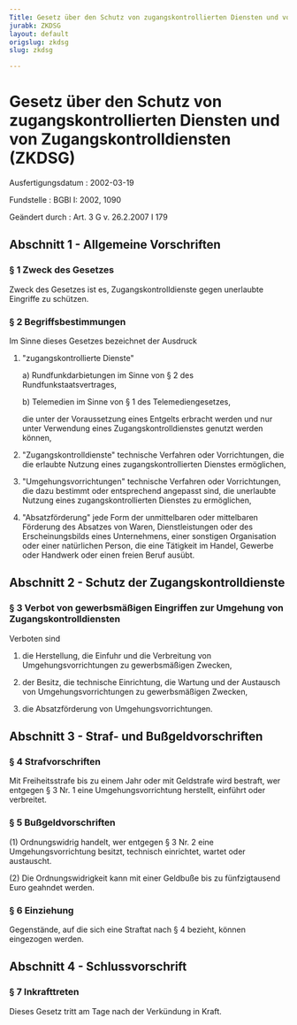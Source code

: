 ```yaml
---
Title: Gesetz über den Schutz von zugangskontrollierten Diensten und von Zugangskontrolldiensten
jurabk: ZKDSG
layout: default
origslug: zkdsg
slug: zkdsg

---
```


# Gesetz über den Schutz von zugangskontrollierten Diensten und von Zugangskontrolldiensten (ZKDSG)

Ausfertigungsdatum
:   2002-03-19

Fundstelle
:   BGBl I: 2002, 1090

Geändert durch
:   Art. 3 G v. 26.2.2007 I 179


## Abschnitt 1 - Allgemeine Vorschriften



### § 1 Zweck des Gesetzes

Zweck des Gesetzes ist es, Zugangskontrolldienste gegen unerlaubte Eingriffe zu schützen.


### § 2 Begriffsbestimmungen

Im Sinne dieses Gesetzes bezeichnet der Ausdruck

1.  "zugangskontrollierte Dienste"

    a)  Rundfunkdarbietungen im Sinne von § 2 des Rundfunkstaatsvertrages,


    b)  Telemedien im Sinne von § 1 des Telemediengesetzes,




    die unter der Voraussetzung eines Entgelts erbracht werden und nur unter Verwendung eines Zugangskontrolldienstes genutzt werden können,


2.  "Zugangskontrolldienste" technische Verfahren oder Vorrichtungen, die die erlaubte Nutzung eines zugangskontrollierten Dienstes ermöglichen,


3.  "Umgehungsvorrichtungen" technische Verfahren oder Vorrichtungen, die dazu bestimmt oder entsprechend angepasst sind, die unerlaubte Nutzung eines zugangskontrollierten Dienstes zu ermöglichen,


4.  "Absatzförderung" jede Form der unmittelbaren oder mittelbaren Förderung des Absatzes von Waren, Dienstleistungen oder des Erscheinungsbilds eines Unternehmens, einer sonstigen Organisation oder einer natürlichen Person, die eine Tätigkeit im Handel, Gewerbe oder Handwerk oder einen freien Beruf ausübt.





## Abschnitt 2 - Schutz der Zugangskontrolldienste



### § 3 Verbot von gewerbsmäßigen Eingriffen zur Umgehung von Zugangskontrolldiensten

Verboten sind

1.  die Herstellung, die Einfuhr und die Verbreitung von Umgehungsvorrichtungen zu gewerbsmäßigen Zwecken,


2.  der Besitz, die technische Einrichtung, die Wartung und der Austausch von Umgehungsvorrichtungen zu gewerbsmäßigen Zwecken,


3.  die Absatzförderung von Umgehungsvorrichtungen.





## Abschnitt 3 - Straf- und Bußgeldvorschriften



### § 4 Strafvorschriften

Mit Freiheitsstrafe bis zu einem Jahr oder mit Geldstrafe wird bestraft, wer entgegen § 3 Nr. 1 eine Umgehungsvorrichtung herstellt, einführt oder verbreitet.


### § 5 Bußgeldvorschriften

(1) Ordnungswidrig handelt, wer entgegen § 3 Nr. 2 eine Umgehungsvorrichtung besitzt, technisch einrichtet, wartet oder austauscht.

(2) Die Ordnungswidrigkeit kann mit einer Geldbuße bis zu fünfzigtausend Euro geahndet werden.


### § 6 Einziehung

Gegenstände, auf die sich eine Straftat nach § 4 bezieht, können eingezogen werden.


## Abschnitt 4 - Schlussvorschrift



### § 7 Inkrafttreten

Dieses Gesetz tritt am Tage nach der Verkündung in Kraft.

